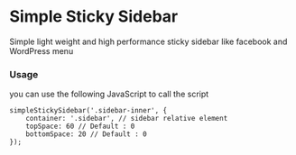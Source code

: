 # Simple Sticky Sidebar
Simple light weight and high performance sticky sidebar like facebook and WordPress menu

### Usage
you can use the following JavaScript to call the script

```
simpleStickySidebar('.sidebar-inner', {
    container: '.sidebar', // sidebar relative element
    topSpace: 60 // Default : 0
    bottomSpace: 20 // Default : 0
});
```